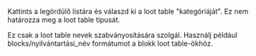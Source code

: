 Kattints a legördülő listára és válaszd ki a loot table "kategóriáját". Ez nem határozza meg a loot table típusát.

Ez csak a loot table nevek szabványosítására szolgál. Használj például blocks/nyilvántartási_név formátumot a blokk loot table-ökhöz.